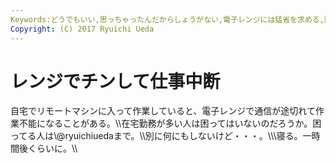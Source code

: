 ```yaml
---
Keywords:どうでもいい,思っちゃったんだからしょうがない,電子レンジには猛省を求める,頭の中だだ漏らし
Copyright: (C) 2017 Ryuichi Ueda
---
```


# レンジでチンして仕事中断
<!--:ja-->自宅でリモートマシンに入って作業していると、電子レンジで通信が途切れて作業不能になることがある。\\在宅勤務が多い人は困ってはいないのだろうか。困ってる人は\@ryuichiuedaまで。\\別に何にもしないけど・・・。\\\寝る。一時間後くらいに。\\<!--:-->

